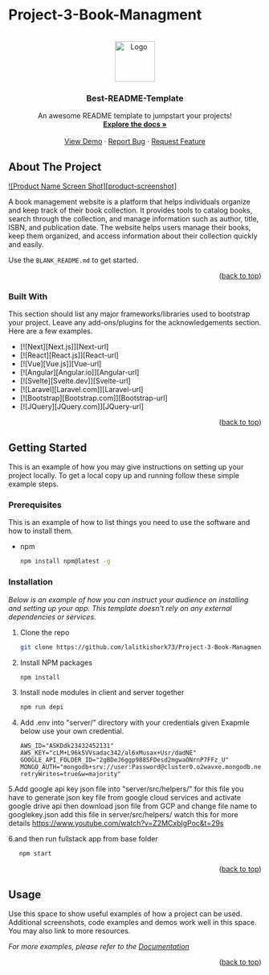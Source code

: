 # Project-3-Book-Managment

<!-- Improved compatibility of back to top link: See: https://github.com/othneildrew/Best-README-Template/pull/73 -->
<a name="readme-top"></a>
<!--
*** Thanks for checking out the Best-README-Template. If you have a suggestion
*** that would make this better, please fork the repo and create a pull request
*** or simply open an issue with the tag "enhancement".
*** Don't forget to give the project a star!
*** Thanks again! Now go create something AMAZING! :D
-->





<!-- PROJECT LOGO -->
<br />
<div align="center">
  <a href="https://github.com/othneildrew/Best-README-Template">
    <img src="images/logo.png" alt="Logo" width="80" height="80">
  </a>

  <h3 align="center">Best-README-Template</h3>

  <p align="center">
    An awesome README template to jumpstart your projects!
    <br />
    <a href="https://github.com/othneildrew/Best-README-Template"><strong>Explore the docs »</strong></a>
    <br />
    <br />
    <a href="https://github.com/othneildrew/Best-README-Template">View Demo</a>
    ·
    <a href="https://github.com/othneildrew/Best-README-Template/issues">Report Bug</a>
    ·
    <a href="https://github.com/othneildrew/Best-README-Template/issues">Request Feature</a>
  </p>
</div>






<!-- ABOUT THE PROJECT -->
## About The Project

[![Product Name Screen Shot][product-screenshot]](https://example.com)

A book management website is a platform that helps individuals organize and keep track of their book collection. It provides tools to catalog books, search through the collection, and manage information such as author, title, ISBN, and publication date. The website helps users manage their books, keep them organized, and access information about their collection quickly and easily.


Use the `BLANK_README.md` to get started.

<p align="right">(<a href="#readme-top">back to top</a>)</p>



### Built With

This section should list any major frameworks/libraries used to bootstrap your project. Leave any add-ons/plugins for the acknowledgements section. Here are a few examples.

* [![Next][Next.js]][Next-url]
* [![React][React.js]][React-url]
* [![Vue][Vue.js]][Vue-url]
* [![Angular][Angular.io]][Angular-url]
* [![Svelte][Svelte.dev]][Svelte-url]
* [![Laravel][Laravel.com]][Laravel-url]
* [![Bootstrap][Bootstrap.com]][Bootstrap-url]
* [![JQuery][JQuery.com]][JQuery-url]

<p align="right">(<a href="#readme-top">back to top</a>)</p>



<!-- GETTING STARTED -->
## Getting Started

This is an example of how you may give instructions on setting up your project locally.
To get a local copy up and running follow these simple example steps.

### Prerequisites

This is an example of how to list things you need to use the software and how to install them.
* npm
  ```sh
  npm install npm@latest -g
  ```

### Installation

_Below is an example of how you can instruct your audience on installing and setting up your app. This template doesn't rely on any external dependencies or services._

<!-- 1. Get a free API Key at [https://example.com](https://example.com) -->
1. Clone the repo
   ```sh
   git clone https://github.com/lalitkishork73/Project-3-Book-Managment.git
   ```
2. Install NPM packages
   ```sh
   npm install
   ```
3. Install node modules in client and server together
   ```sh
   npm run depi 
   ```
4. Add .env into  "server/" directory with your credentials given Exapmle below use your own credential.
    ```.env
   AWS_ID="ASKDdk23432452131"
   AWS_KEY="cLM+L96k5VVsadac342/al6xMusax+Usr/dadNE"
   GOOGLE_API_FOLDER_ID="2gBDeJ6ggp988SFDesd2mgwaONrnP7FFz_U"
   MONGO_AUTH="mongodb+srv://user:Password@cluster0.o2wavxe.mongodb.net/DataDB?retryWrites=true&w=majority"     
    
    ```
5.Add google api key json file into "server/src/helpers/" 
   for this file you have to generate json key file from google cloud services and activate google drive api 
   then download json file from GCP and change file name to googlekey.json 
   add this file in server/src/helpers/
   watch this for more details https://www.youtube.com/watch?v=Z2MCxblgPoc&t=29s

6.and then run fullstack app from base folder
```sh
   npm start
   ```
<p align="right">(<a href="#readme-top">back to top</a>)</p>



<!-- USAGE EXAMPLES -->
## Usage

Use this space to show useful examples of how a project can be used. Additional screenshots, code examples and demos work well in this space. You may also link to more resources.

_For more examples, please refer to the [Documentation](https://example.com)_

<p align="right">(<a href="#readme-top">back to top</a>)</p>



